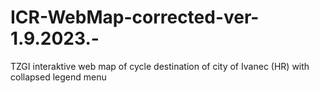 # ICR-WebMap-corrected-ver-1.9.2023.-
TZGI interaktive web map of cycle destination of city of Ivanec (HR) with collapsed legend menu
